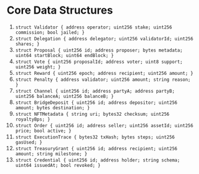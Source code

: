 # Core Data Structures

1. `struct Validator { address operator; uint256 stake; uint256 commission; bool jailed; }`
2. `struct Delegation { address delegator; uint256 validatorId; uint256 shares; }`
3. `struct Proposal { uint256 id; address proposer; bytes metadata; uint64 startBlock; uint64 endBlock; }`
4. `struct Vote { uint256 proposalId; address voter; uint8 support; uint256 weight; }`
5. `struct Reward { uint256 epoch; address recipient; uint256 amount; }`
6. `struct Penalty { address validator; uint256 amount; string reason; }`
7. `struct Channel { uint256 id; address partyA; address partyB; uint256 balanceA; uint256 balanceB; }`
8. `struct BridgeDeposit { uint256 id; address depositor; uint256 amount; bytes destination; }`
9. `struct NFTMetadata { string uri; bytes32 checksum; uint256 royaltyBps; }`
10. `struct Order { uint256 id; address seller; uint256 assetId; uint256 price; bool active; }`
11. `struct ExecutionTrace { bytes32 txHash; bytes steps; uint256 gasUsed; }`
12. `struct TreasuryGrant { uint256 id; address recipient; uint256 amount; string milestone; }`
13. `struct Credential { uint256 id; address holder; string schema; uint64 issuedAt; bool revoked; }`
